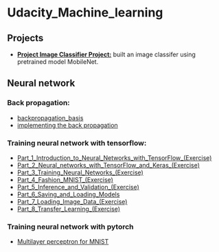 # Udacity_Machine_learning
## Projects
* [**Project Image Classifier Project:**](projects/Project_Image_Classifier_Project.ipynb)
built an image classifer using pretrained model MobileNet.
  
## Neural network

### Back propagation: 
* [backpropagation_basis](neural_network/backpapagation_basis.ipynb)
* [implementing the back propagation](neural_network/implement_backpropagation.ipynb)


### Training neural network with tensorflow:
* [Part_1_Introduction_to_Neural_Networks_with_TensorFlow_(Exercise)](neural_network/Part_1_Introduction_to_Neural_Networks_with_TensorFlow_(Exercise).ipynb)
* [Part_2_Neural_networks_with_TensorFlow_and_Keras_(Exercise)](neural_network/Part_2_Neural_networks_with_TensorFlow_and_Keras_(Exercise).ipynb)
* [Part_3_Training_Neural_Networks_(Exercise)](neural_network/Part_3_Training_Neural_Networks_(Exercise).ipynb)
* [Part_4_Fashion_MNIST_(Exercise)](neural_network/Part_4_Fashion_MNIST_(Exercise).ipynb)
* [Part_5_Inference_and_Validation_(Exercise)](neural_network/Part_5_Inference_and_Validation_(Exercise).ipynb)
* [Part_6_Saving_and_Loading_Models](neural_network/Part_6_Saving_and_Loading_Models.ipynb)
* [Part_7_Loading_Image_Data_(Exercise)](neural_network/Part_7_Loading_Image_Data_(Exercise).ipynb)
* [Part_8_Transfer_Learning_(Exercise)](neural_network/Part_8_Transfer_Learning_(Exercise).ipynb)

### Training neural network with pytorch
* [Multilayer perceptron for MNIST](neural_network/mnist_mlp_exercise.ipynb)
